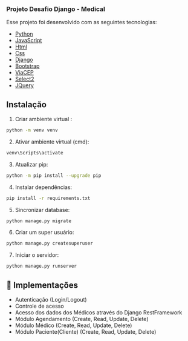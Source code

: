 ### Projeto Desafio Django - Medical


Esse projeto foi desenvolvido com as seguintes tecnologias:

- [Python](https://www.python.org/)
- [JavaScript](#)
- [Html](#)
- [Css](#)
- [Django](https://www.djangoproject.com/)
- [Bootstrap](https://facebook.github.io/react-native/)
- [ViaCEP](https://viacep.com.br/)
- [Select2](https://select2.org/)
- [JQuery](https://jquery.com/)

## Instalação

1. Criar ambiente virtual :
```bash
python -m venv venv
```

2. Ativar ambiente virtual (cmd):
```bash
venv\Scripts\activate
```

3. Atualizar pip:
```bash
python -m pip install --upgrade pip
```

4. Instalar dependências:
```bash
pip install -r requirements.txt
```

5. Sincronizar database:
```bash
python manage.py migrate
```

6. Criar um super usuário:
```bash
python manage.py createsuperuser
```

7. Iniciar o servidor:
```bash
python manage.py runserver
```

## 🔖 Implementações

- Autenticação (Login/Logout)
- Controle de acesso
- Acesso dos dados dos Médicos através do Django RestFramework
- Módulo Agendamento (Create, Read, Update, Delete)
- Módulo Médico (Create, Read, Update, Delete)
- Módulo Paciente(Cliente) (Create, Read, Update, Delete)
